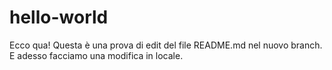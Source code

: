 # hello-world
Ecco qua!
Questa è una prova di edit del file README.md nel nuovo branch.
E adesso facciamo una modifica in locale.
